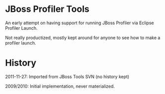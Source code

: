 JBoss Profiler Tools
=================

An early attempt on having support for running JBoss Profiler via Eclipse Profiler Launch.

Not really productized, mostly kept around for anyone to see how to make a profiler launch.

History
=======

2011-11-27: Imported from JBoss Tools SVN (no history kept)

2009/2010: Initial implementation, never materialized.